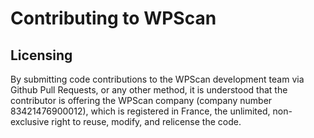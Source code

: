# Contributing to WPScan

## Licensing

By submitting code contributions to the WPScan development team via Github Pull Requests, or any other method, it is understood that the contributor is offering the WPScan company (company number 	83421476900012), which is registered in France, the unlimited, non-exclusive right to reuse, modify, and relicense the code.